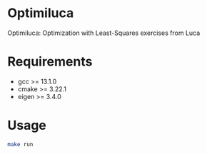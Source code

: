 # Optimiluca
Optimiluca: Optimization with Least-Squares exercises from Luca

# Requirements
 - gcc >= 13.1.0
 - cmake >= 3.22.1
 - eigen >= 3.4.0

# Usage
```bash
make run
```

